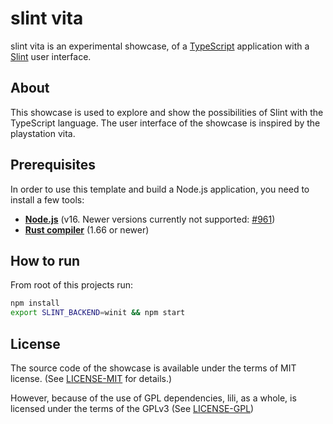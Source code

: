 # slint vita

slint vita is an experimental showcase, of a [TypeScript](https://www.typescriptlang.org/) application with a [Slint](https://github.com/slint-ui/slint) user interface.

## About

This showcase is used to explore and show the possibilities of Slint with the TypeScript language. The user interface of the
showcase is inspired by the playstation vita.

## Prerequisites

In order to use this template and build a Node.js application, you need to install a few tools:

  * **[Node.js](https://nodejs.org/download/release/v16.19.1/)** (v16. Newer versions currently not supported: [#961](https://github.com/slint-ui/slint/issues/961))
  * **[Rust compiler](https://www.rust-lang.org/tools/install)** (1.66 or newer)

## How to run

From root of this projects run:

```sh
npm install
export SLINT_BACKEND=winit && npm start
```

## License

The source code of the showcase is available under the terms of MIT license.
(See [LICENSE-MIT](./LICENSES/MIT.txt) for details.)

However, because of the use of GPL dependencies, lili, as a whole, is licensed
under the terms of the GPLv3 (See [LICENSE-GPL](./LICENSES/GPL-3.0-only.txt))
